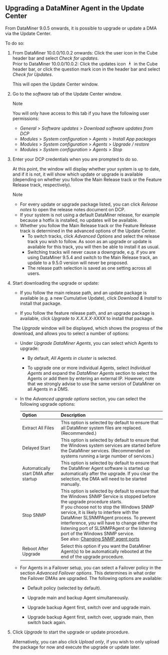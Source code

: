 ## Upgrading a DataMiner Agent in the Update Center

From DataMiner 9.0.5 onwards, it is possible to upgrade or update a DMA via the Update Center.

To do so:

1. From DataMiner 10.0.0/10.0.2 onwards: Click the user icon in the Cube header bar and select *Check for updates*.<br>Prior to DataMiner 10.0.0/10.0.2: Click the updates icon ![](../../images/updates_icon00065.png) in the Cube header bar, or click the question mark icon in the header bar and select *Check for Updates*.

    This will open the Update Center window.

2. Go to the *software* tab of the Update Center window.

    > [!NOTE]
    > You will only have access to this tab if you have the following user permissions:
    > -  *General* > *Software* *updates* > *Download software updates from DCP* 
    > -  *Modules* > *System* *configuration* > *Agents* > *Install App packages* 
    > -  *Modules* > *System* *configuration* > *Agents* > *Upgrade / restore* 
    > -  *Modules* > *System* *configuration* > *Agents* > *Stop* 

3. Enter your DCP credentials when you are prompted to do so.

    At this point, the window will display whether your system is up to date, and if it is not, it will show which update or upgrade is available (depending on whether you follow the Main Release track or the Feature Release track, respectively).

    > [!NOTE]
    > -  For every update or upgrade package listed, you can click *Release notes* to open the release notes document on DCP.
    > -  If your system is not using a default DataMiner release, for example because a hotfix is installed, no updates will be available.
    > -  Whether you follow the Main Release track or the Feature Release track is determined in the advanced options of the Update Center. 
    >     - To switch tracks, click *Advanced Options* and select the release track you wish to follow. As soon as an upgrade or update is available for this track, you will then be able to install it as usual. 
    >     - Switching tracks will never cause a downgrade, e.g. if you are using DataMiner 9.5.4 and switch to the Main Release track, an update to a 9.5.0 version will never be proposed.
    >     - The release path selection is saved as one setting across all users. 

4. Start downloading the upgrade or update:

    - If you follow the main release path, and an update package is available (e.g. a new Cumulative Update), click *Download & Install* to install that package.

    - If you follow the feature release path, and an upgrade package is available, click *Upgrade to X.X.X.X-XXXX* to install that package.

    The *Upgrade* window will be displayed, which shows the progress of the download, and allows you to select a number of options:

    - Under *Upgrade DataMiner Agents*, you can select which Agents to upgrade:

        - By default, *All Agents in cluster* is selected.

        - To upgrade one or more individual Agents, select *Individual Agents* and expand the *DataMiner Agents* section to select the Agents or add them by entering an external IP. However, note that we strongly advise to use the same version of DataMiner on all Agents in a DMS.

    - In the *Advanced upgrade options* section, you can select the following upgrade options:

        | Option                              | Description                                                                                                                                                                                                                                                                                                                                                                                                                                                                                                                                                           |
        |---------------------------------------|-----------------------------------------------------------------------------------------------------------------------------------------------------------------------------------------------------------------------------------------------------------------------------------------------------------------------------------------------------------------------------------------------------------------------------------------------------------------------------------------------------------------------------------------------------------------------|
        | Extract All Files                     | This option is selected by default to ensure that all DataMiner system files are replaced. (Recommended.)                                                                                                                                                                                                                                                                                                                                                                                                                                                             |
        | Delayed Start                         | This option is selected by default to ensure that the Windows system services are started before the DataMiner services. (Recommended on systems running a large number of services.)                                                                                                                                                                                                                                                                                                                                                                                 |
        | Automatically start DMA after startup | This option is selected by default to ensure that the DataMiner Agent software is started up automatically after the upgrade. If you clear the selection, the DMA will need to be started manually.                                                                                                                                                                                                                                                                                                                                                                   |
        | Stop SNMP                             | This option is selected by default to ensure that the Windows SNMP Service is stopped before the upgrade procedure starts.<br> If you choose not to stop the Windows SNMP service, it is likely to interfere with the DataMiner SLSNMPAgent process. To prevent interference, you will have to change either the listening port of SLSNMPAgent or the listening port of the Windows SNMP service.<br> See also: [Changing SNMP agent ports](../SNMP/Changing_SNMP_agent_ports.md) |
        | Reboot After Upgrade                  | Select this option if you want the DataMiner Agent(s) to be automatically rebooted at the end of the upgrade procedure.                                                                                                                                                                                                                                                                                                                                                                                                                                               |

    - For Agents in a Failover setup, you can select a Failover policy in the section *Advanced Failover options*. This determines in what order the Failover DMAs are upgraded. The following options are available:

        - Default policy (selected by default).

        - Upgrade main and backup Agent simultaneously.

        - Upgrade backup Agent first, switch over and upgrade main.

        - Upgrade backup Agent first, switch over, upgrade main, then switch back again.

5. Click *Upgrade* to start the upgrade or update procedure.

    Alternatively, you can also click *Upload only*, if you wish to only upload the package for now and execute the upgrade or update later.

